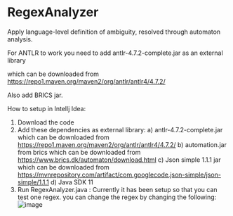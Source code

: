# RegexAnalyzer

Apply language-level definition of ambiguity, resolved through automaton analysis.

For ANTLR to work you need to add antlr-4.7.2-complete.jar as an external library

which can be downloaded from https://repo1.maven.org/maven2/org/antlr/antlr4/4.7.2/


Also add BRICS jar.


How to setup in Intellj Idea:

1) Download the code
2) Add these dependencies as external library:
  a) antlr-4.7.2-complete.jar which can be downloaded from https://repo1.maven.org/maven2/org/antlr/antlr4/4.7.2/
  b) automation.jar from brics which can be downloaded from https://www.brics.dk/automaton/download.html
  c) Json simple 1.1.1 jar which can be downloaded from https://mvnrepository.com/artifact/com.googlecode.json-simple/json-simple/1.1.1
  d) Java SDK 11
3) Run RegexAnalyzer.java : Currently it has been setup so that you can test one regex. you can change the regex by changing the following:
  ![image](https://user-images.githubusercontent.com/10076027/206730144-8f1de056-9ef0-4c15-975b-2a762e851f79.png)

